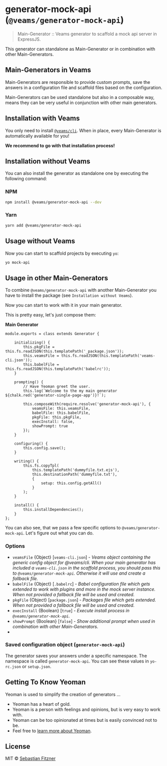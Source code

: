 # generator-mock-api (`@veams/generator-mock-api`)
> Main-Generator :: Veams generator to scaffold a mock api server in ExpressJS.

This generator can standalone as Main-Generator or in combination with other Main-Generators. 

## Main-Generators in Veams 

Main-Generators are responsible to provide custom prompts, save the answers in a configuration file and scaffold files based on the configuration.

Main-Generators can be used standalone but also in a composable way, means they can be very useful in conjunction with other main generators.

## Installation with Veams

You only need to install [`@veams/cli`](https://github.com/Veams/cli). When in place, every Main-Generator is automatically available for you!

**We recommend to go with that installation process!**

## Installation without Veams

You can also install the generator as standalone one by executing the following command: 

### NPM 

```bash
npm install @veams/generator-mock-api --dev
```

### Yarn 

```bash
yarn add @veams/generator-mock-api
```

## Usage without Veams

Now you can start to scaffold projects by executing `yo`:

``` bash 
yo mock-api
```

## Usage in other Main-Generators

To combine `@veams/generator-mock-api` with another Main-Generator you have to install the package (see `Installation without Veams`).

Now you can start to work with it in your main generator. 

This is pretty easy, let's just compose them:

**Main Generator** 

``` nodejs
module.exports = class extends Generator {

    initializing() {
		this.pkgFile = this.fs.readJSON(this.templatePath('_package.json'));
		this.veamsFile = this.fs.readJSON(this.templatePath('veams-cli.json'));
		this.babelFile = this.fs.readJSON(this.templatePath('babelrc'));
	}
	
	prompting() {
		// Have Yeoman greet the user.
		this.log(`Welcome to the my main generator ${chalk.red('generator-single-page-app')}!`);
		
		this.composeWith(require.resolve('generator-mock-api'), {
            veamsFile: this.veamsFile,
            babelFile: this.babelFile,
            pkgFile: this.pkgFile,
            execInstall: false,
            showPrompt: true
        });
	}

	configuring() {
		this.config.save();
	}

	writing() {
		this.fs.copyTpl(
			this.templatePath('dummyfile.txt.ejs'),
			this.destinationPath('dummyfile.txt'),
			{
				setup: this.config.getAll()
			}
		);
	}

	install() {
		this.installDependencies();
	}
};

```

You can also see, that we pass a few specific options to `@veams/generator-mock-api`. Let's figure out what you can do. 

### Options

* `veamsFile` {Object} [`veams-cli.json`] - _Veams object containing the generic config object for @veams/cli. 
When your main generator has included a `veams-cli.json` in the scaffold process, you should pass this to `@veams/generator-mock-api`. Otherwise it will use and create a fallback file._ 
* `babelFile` {Object} [`.babelrc`] - _Babel configuration file which gets extended to work with plugins and more in the mock server instance. When not provided a fallback file will be used and created._
* `pkgFile` {Object} [`package.json`] - _Packages file which gets extended. When not provided a fallback file will be used and created._
* `execInstall` {Boolean} [`true`] - _Execute install process in `@veams/generator-mock-api`._
* `showPrompt` {Boolean} [`false`] - _Show additional prompt when used in combination with other Main-Generators._
* 

### Saved configuration object (`generator-mock-api`)

The generator saves your answers under a specific namespace. 
The namespace is called `generator-mock-api`. You can see these values in `yo-rc.json` or `setup.json`.

## Getting To Know Yeoman

Yeoman is used to simplify the creation of generators ...

 * Yeoman has a heart of gold.
 * Yeoman is a person with feelings and opinions, but is very easy to work with.
 * Yeoman can be too opinionated at times but is easily convinced not to be.
 * Feel free to [learn more about Yeoman](http://yeoman.io/).


## License

MIT © [Sebastian Fitzner]()
